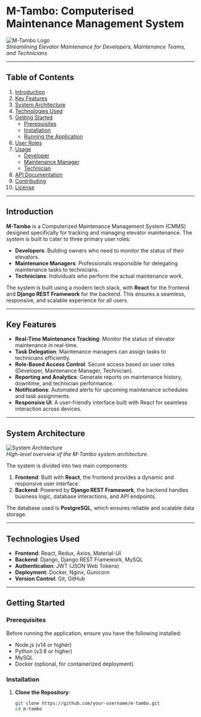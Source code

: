 # M-Tambo: Computerised Maintenance Management System

![M-Tambo Logo](https://github.com/HassanMunene/Example-/blob/main/mtambo_home_page.png)  
*Streamlining Elevator Maintenance for Developers, Maintenance Teams, and Technicians*

---


## Table of Contents
1. [Introduction](#introduction)
2. [Key Features](#key-features)
3. [System Architecture](#system-architecture)
4. [Technologies Used](#technologies-used)
5. [Getting Started](#getting-started)
   - [Prerequisites](#prerequisites)
   - [Installation](#installation)
   - [Running the Application](#running-the-application)
6. [User Roles](#user-roles)
7. [Usage](#usage)
   - [Developer](#developer)
   - [Maintenance Manager](#maintenance-manager)
   - [Technician](#technician)
8. [API Documentation](#api-documentation)
9. [Contributing](#contributing)
10. [License](#license)

---

## Introduction

**M-Tambo** is a Computerized Maintenance Management System (CMMS) designed specifically for tracking and managing elevator maintenance. The system is built to cater to three primary user roles:
- **Developers**: Building owners who need to monitor the status of their elevators.
- **Maintenance Managers**: Professionals responsible for delegating maintenance tasks to technicians.
- **Technicians**: Individuals who perform the actual maintenance work.

The system is built using a modern tech stack, with **React** for the frontend and **Django REST Framework** for the backend. This ensures a seamless, responsive, and scalable experience for all users.

---

## Key Features

- **Real-Time Maintenance Tracking**: Monitor the status of elevator maintenance in real-time.
- **Task Delegation**: Maintenance managers can assign tasks to technicians efficiently.
- **Role-Based Access Control**: Secure access based on user roles (Developer, Maintenance Manager, Technician).
- **Reporting and Analytics**: Generate reports on maintenance history, downtime, and technician performance.
- **Notifications**: Automated alerts for upcoming maintenance schedules and task assignments.
- **Responsive UI**: A user-friendly interface built with React for seamless interaction across devices.

---

## System Architecture

![System Architecture](https://via.placeholder.com/800x400?text=System+Architecture+Diagram)  
*High-level overview of the M-Tambo system architecture.*

The system is divided into two main components:
1. **Frontend**: Built with **React**, the frontend provides a dynamic and responsive user interface.
2. **Backend**: Powered by **Django REST Framework**, the backend handles business logic, database interactions, and API endpoints.

The database used is **PostgreSQL**, which ensures reliable and scalable data storage.

---

## Technologies Used

- **Frontend**: React, Redux, Axios, Material-UI
- **Backend**: Django, Django REST Framework, MySQL
- **Authentication**: JWT (JSON Web Tokens)
- **Deployment**: Docker, Nginx, Gunicorn
- **Version Control**: Git, GitHub

---

## Getting Started

### Prerequisites

Before running the application, ensure you have the following installed:
- Node.js (v14 or higher)
- Python (v3.8 or higher)
- MySQL
- Docker (optional, for containerized deployment)

### Installation

1. **Clone the Repository**:
   ```bash
   git clone https://github.com/your-username/m-tambo.git
   cd m-tambo
